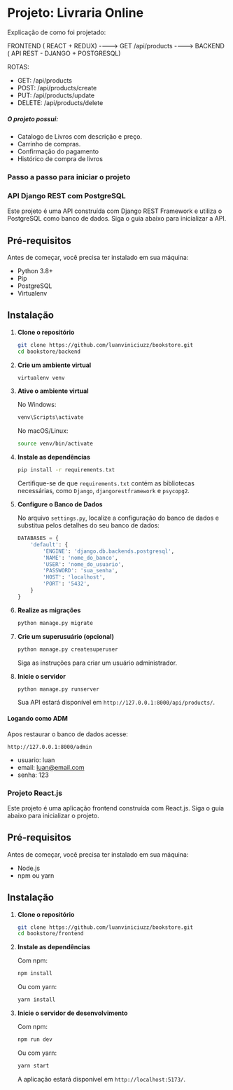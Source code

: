 # Projeto: Livraria Online

Explicação de como foi projetado:

FRONTEND ( REACT + REDUX) ----> GET /api/products ----> BACKEND ( API REST - DJANGO + POSTGRESQL)

ROTAS:
- GET: /api/products
- POST: /api/products/create
- PUT: /api/products/update
- DELETE: /api/products/delete

##### O projeto possui:
- Catalogo de Livros  com descrição e preço.
- Carrinho de compras.
- Confirmação do pagamento
- Histórico de compra de livros

### Passo a passo para iniciar o projeto

### API Django REST com PostgreSQL

Este projeto é uma API construída com Django REST Framework e utiliza o PostgreSQL como banco de dados. Siga o guia abaixo para inicializar a API.

## Pré-requisitos

Antes de começar, você precisa ter instalado em sua máquina:

- Python 3.8+
- Pip
- PostgreSQL
- Virtualenv

## Instalação

1. **Clone o repositório**

    ```bash
    git clone https://github.com/luanviniciuzz/bookstore.git
    cd bookstore/backend
    ```

2. **Crie um ambiente virtual**

    ```bash
    virtualenv venv
    ```

3. **Ative o ambiente virtual**

    No Windows:
    ```bash
    venv\Scripts\activate
    ```

    No macOS/Linux:
    ```bash
    source venv/bin/activate
    ```

4. **Instale as dependências**

    ```bash
    pip install -r requirements.txt
    ```

    Certifique-se de que `requirements.txt` contém as bibliotecas necessárias, como `Django`, `djangorestframework` e `psycopg2`.

5. **Configure o Banco de Dados**

    No arquivo `settings.py`, localize a configuração do banco de dados e substitua pelos detalhes do seu banco de dados:

    ```python
    DATABASES = {
        'default': {
            'ENGINE': 'django.db.backends.postgresql',
            'NAME': 'nome_do_banco',
            'USER': 'nome_do_usuario',
            'PASSWORD': 'sua_senha',
            'HOST': 'localhost',
            'PORT': '5432',
        }
    }
    ```

6. **Realize as migrações**

    ```bash
    python manage.py migrate
    ```

7. **Crie um superusuário (opcional)**

    ```bash
    python manage.py createsuperuser
    ```

    Siga as instruções para criar um usuário administrador.

8. **Inicie o servidor**

    ```bash
    python manage.py runserver
    ```

    Sua API estará disponível em `http://127.0.0.1:8000/api/products/`.
#### Logando como ADM
Apos restaurar o banco de dados acesse:

`http://127.0.0.1:8000/admin`

- usuario: luan
- email: luan@email.com
- senha: 123


### Projeto React.js

Este projeto é uma aplicação frontend construída com React.js. Siga o guia abaixo para inicializar o projeto.

## Pré-requisitos

Antes de começar, você precisa ter instalado em sua máquina:

- Node.js
- npm ou yarn

## Instalação

1. **Clone o repositório**

    ```bash
    git clone https://github.com/luanviniciuzz/bookstore.git
    cd bookstore/frontend
    ```

2. **Instale as dependências**

    Com npm:
    ```bash
    npm install
    ```

    Ou com yarn:
    ```bash
    yarn install
    ```

3. **Inicie o servidor de desenvolvimento**

    Com npm:
    ```bash
    npm run dev
    ```

    Ou com yarn:
    ```bash
    yarn start
    ```

    A aplicação estará disponível em `http://localhost:5173/`.



